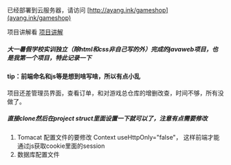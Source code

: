 

已经部署到云服务器，请访问 [http://ayang.ink/gameshop](ayang.ink/gameshop)

项目讲解看 [项目讲解](https://github.com/AyangHuang/gameshop-javaweb/blob/master/%E4%B8%AA%E4%BA%BA%E5%B0%8F%E9%A1%B9%E7%9B%AE%E7%AD%94%E8%BE%A9%E8%AE%B2%E8%A7%A3/%E9%A1%B9%E7%9B%AE%E8%AE%B2%E8%A7%A3/%E9%A1%B9%E7%9B%AE%E8%AE%B2%E8%A7%A3.md)



##### 大一暑假学校实训独立（除html和css非自己写的外）完成的javaweb项目，也是我第一个项目，特此记录一下

#### tip：前端命名和js等是想到啥写啥，所以有点小乱


项目还差管理员界面，查看订单，和对游戏总仓库的增删改查，时间不够，所有没做了。


##### 直接clone然后在project struct里面设置一下就可以了，注意有点需要修改
1. Tomacat 配置文件的要修改  Context useHttpOnly="false"， 这样前端才能通过js获取cookie里面的session
2. 数据库配置文件

